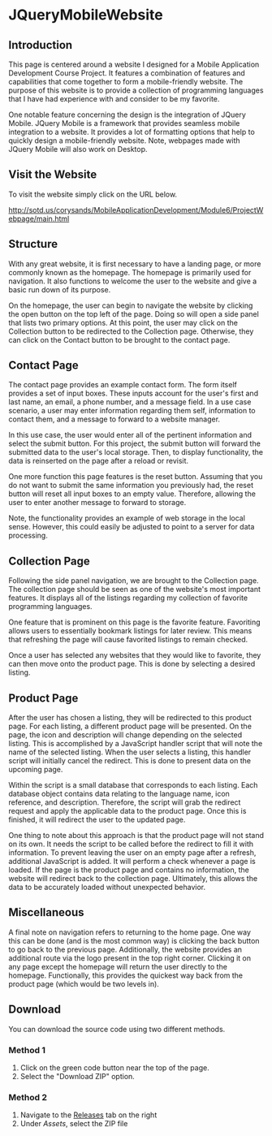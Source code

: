 # JQueryMobileWebsite

## Introduction

This page is centered around a website I designed for a Mobile Application Development Course Project. It features a combination of features and capabilities that come together to form a mobile-friendly website. The purpose of this website is to provide a collection of programming languages that I have had experience with and consider to be my favorite. 

One notable feature concerning the design is the integration of JQuery Mobile. JQuery Mobile is a framework that provides seamless mobile integration to a website. It provides a lot of formatting options that help to quickly design a mobile-friendly website. Note, webpages made with JQuery Mobile will also work on Desktop.



## Visit the Website

To visit the website simply click on the URL below.

http://sotd.us/corysands/MobileApplicationDevelopment/Module6/ProjectWebpage/main.html



## Structure

With any great website, it is first necessary to have a landing page, or more commonly known as the homepage. The homepage is primarily used for navigation. It also functions to welcome the user to the website and give a basic run down of its purpose.

On the homepage, the user can begin to navigate the website by clicking the open button on the top left of the page. Doing so will open a side panel that lists two primary options. At this point, the user may click on the Collection button to be redirected to the Collection page. Otherwise, they can click on the Contact button to be brought to the contact page.



## Contact Page

The contact page provides an example contact form. The form itself provides a set of input boxes. These inputs account for the user's first and last name, an email, a phone number, and a message field. In a use case scenario, a user may enter information regarding them self, information to contact them, and a message to forward to a website manager.

In this use case, the user would enter all of the pertinent information and select the submit button. For this project, the submit button will forward the submitted data to the user's local storage. Then, to display functionality, the data is reinserted on the page after a reload or revisit.

One more function this page features is the reset button. Assuming that you do not want to submit the same information you previously had, the reset button will reset all input boxes to an empty value. Therefore, allowing the user to enter another message to forward to storage.

Note, the functionality provides an example of web storage in the local sense. However, this could easily be adjusted to point to a server for data processing.



## Collection Page

Following the side panel navigation, we are brought to the Collection page. The collection page should be seen as one of the website's most important features. It displays all of the listings regarding my collection of favorite programming languages.

One feature that is prominent on this page is the favorite feature. Favoriting allows users to essentially bookmark listings for later review. This means that refreshing the page will cause favorited listings to remain checked.

Once a user has selected any websites that they would like to favorite, they can then move onto the product page. This is done by selecting a desired listing.



## Product Page

After the user has chosen a listing, they will be redirected to this product page. For each listing, a different product page will be presented. On the page, the icon and description will change depending on the selected listing. This is accomplished by a JavaScript handler script that will note the name of the selected listing. When the user selects a listing, this handler script will initially cancel the redirect. This is done to present data on the upcoming page. 

Within the script is a small database that corresponds to each listing. Each database object contains data relating to the language name, icon reference, and description. Therefore, the script will grab the redirect request and apply the applicable data to the product page. Once this is finished, it will redirect the user to the updated page.

One thing to note about this approach is that the product page will not stand on its own. It needs the script to be called before the redirect to fill it with information. To prevent leaving the user on an empty page after a refresh, additional JavaScript is added. It will perform a check whenever a page is loaded. If the page is the product page and contains no information, the website will redirect back to the collection page. Ultimately, this allows the data to be accurately loaded without unexpected behavior.



## Miscellaneous

A final note on navigation refers to returning to the home page. One way this can be done (and is the most common way) is clicking the back button to go back to the previous page. Additionally, the website provides an additional route via the logo present in the top right corner. Clicking it on any page except the homepage will return the user directly to the homepage. Functionally, this provides the quickest way back from the product page (which would be two levels in).



## Download

You can download the source code using two different methods.

### Method 1

1. Click on the green code button near the top of the page.
2. Select the "Download ZIP" option.

### Method 2

1. Navigate to the [Releases](https://github.com/CorySands/JQueryMobileWebsite/releases/tag/Release) tab on the right
2. Under _Assets_, select the ZIP file

